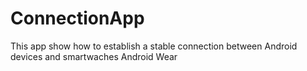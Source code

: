 # ConnectionApp
This app show how to establish a stable connection between Android devices and smartwaches Android Wear 
